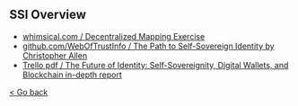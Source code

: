 ## SSI Overview

- [whimsical.com / Decentralized Mapping Exercise](https://whimsical.com/decentralized-mapping-exercise-CUhk3dT4RUZvGa4Lt7rNvD)
- [github.com/WebOfTrustInfo / The Path to Self-Sovereign Identity by Christopher Allen](https://github.com/WebOfTrustInfo/self-sovereign-identity/blob/master/ThePathToSelf-SovereignIdentity.md)
- [Trello pdf / The Future of Identity: Self-Sovereignity, Digital Wallets, and Blockchain in-depth report](https://trello-attachments.s3.amazonaws.com/5e592c38d62eec435a19f0f5/5f76cc084712fd1c0ff5eff6/e3aead1ae6c88a1c3650d62842b001ef/Self-Sovereign-Identity-The-Future-of-Identity-Self-Sovereignity-Digital-Wallets-and-Blockchain.pdf)

[< Go back](./index.md)

